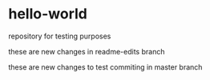 # hello-world
repository for testing purposes

these are new changes in readme-edits branch

these are new changes to test commiting in master branch
